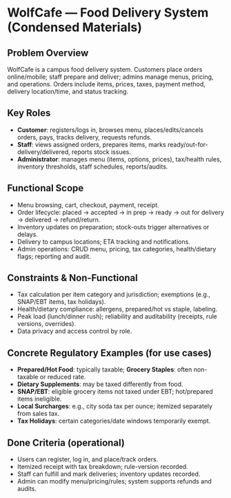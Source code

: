 # WolfCafe — Food Delivery System (Condensed Materials)

## Problem Overview
WolfCafe is a campus food delivery system. Customers place orders online/mobile; staff prepare and deliver; admins manage menus, pricing, and operations. Orders include items, prices, taxes, payment method, delivery location/time, and status tracking.

## Key Roles
- **Customer**: registers/logs in, browses menu, places/edits/cancels orders, pays, tracks delivery, requests refunds.
- **Staff**: views assigned orders, prepares items, marks ready/out-for-delivery/delivered, reports stock issues.
- **Administrator**: manages menu (items, options, prices), tax/health rules, inventory thresholds, staff schedules, reports/audits.

## Functional Scope
- Menu browsing, cart, checkout, payment, receipt.
- Order lifecycle: placed → accepted → in prep → ready → out for delivery → delivered → refund/return.
- Inventory updates on preparation; stock-outs trigger alternatives or delays.
- Delivery to campus locations; ETA tracking and notifications.
- Admin operations: CRUD menu, pricing, tax categories, health/dietary flags; reporting and audit.

## Constraints & Non-Functional
- Tax calculation per item category and jurisdiction; exemptions (e.g., SNAP/EBT items, tax holidays).
- Health/dietary compliance: allergens, prepared/hot vs staple, labeling.
- Peak load (lunch/dinner rush); reliability and auditability (receipts, rule versions, overrides).
- Data privacy and access control by role.

## Concrete Regulatory Examples (for use cases)
- **Prepared/Hot Food**: typically taxable; **Grocery Staples**: often non-taxable or reduced rate.
- **Dietary Supplements**: may be taxed differently from food.
- **SNAP/EBT**: eligible grocery items not taxed under EBT; hot/prepared items ineligible.
- **Local Surcharges**: e.g., city soda tax per ounce; itemized separately from sales tax.
- **Tax Holidays**: certain categories/date windows temporarily exempt.

## Done Criteria (operational)
- Users can register, log in, and place/track orders.
- Itemized receipt with tax breakdown; rule-version recorded.
- Staff can fulfill and mark deliveries; inventory updates recorded.
- Admin can modify menu/pricing/rules; system supports refunds and audits.